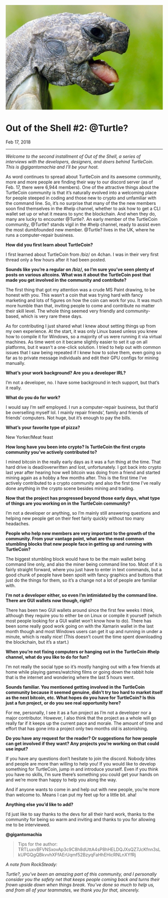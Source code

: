 ![](./images/1NpI5CwXdbWXM8druY8MO6A.jpeg)

# Out of the Shell #2: @Turtle?

Feb 17, 2018

---

_Welcome to the second installment of Out of the Shell, a series of interviews with the developers, designers, and doers behind TurtleCoin. This is @gigantomachia and I’ll be your host._

As word continues to spread about TurtleCoin and its awesome community, more and more people are finding their way to our discord server (as of Feb. 17, there were 6,944 members). One of the attractive things about the TurtleCoin community is that it’s naturally evolved into a welcoming place for people steeped in coding and those new to crypto and unfamiliar with the command line. So, it’s no surprise that many of the the new members soon find themselves in the #help channel, whether to ask how to get a CLI wallet set up or what it means to sync the blockchain. And when they do, many are lucky to encounter @Turtle?. An early member of the TurtleCoin community, @Turtle? stands vigil in the #help channel, ready to assist even the most dumbfounded new member. @Turtle? lives in the UK, where he runs a computer-repair business.

**How did you first learn about TurtleCoin?**

I first learned about TurtleCoin from /biz/ on 4chan. I was in their very first thread only a few hours after it had been posted.

**Sounds like you’re a regular on /biz/, so I’m sure you’ve seen plenty of posts on various altcoins. What was it about the TurtleCoin post that made you get involved in the community and contribute?**

The first thing that got my attention was a crude MS Paint drawing, to be honest with you. This wasn’t a coin that was trying hard with fancy marketing and lots of figures on how the coin can work for you. It was much more humble than that, inviting people to come and contribute no matter their skill level. The whole thing seemed very friendly and community-based, which is very rare these days.

As for contributing I just shared what I knew about setting things up from my own experience. At the start, it was only Linux based unless you knew how to compile it for Windows, so a majority of us were running it via virtual machines. As time went on it became slightly easier to set it up on all platforms, but it wasn’t a one-click solution. I tried to help out with common issues that I saw being repeated if I knew how to solve them, even going so far as to private message individuals and edit their GPU configs for mining manually.

**What’s your work background? Are you a developer IRL?**

I’m not a developer, no. I have some background in tech support, but that’s it really.

**What do you do for work?**

I would say I’m self employed. I run a computer-repair business, but that’d be overselling myself lol. I mainly repair friends’, family and friends of friends’ computers. Not huge, but it’s enough to pay the bills.

**What’s your favorite type of pizza?**

New Yorker/Meat feast

**How long have you been into crypto? Is TurtleCoin the first crypto community you’ve actively contributed to?**

I mined bitcoin in the really early days as it was a fun thing at the time. That hard drive is dead/overwritten and lost, unfortunately. I got back into crypto last year after hearing how well bitcoin was doing from a friend and started mining again as a hobby a few months after. This is the first time I’ve actively contributed to a crypto community and also the first time I’ve really done anything in the crypto scene besides mining and trading.

**Now that the project has progressed beyond those early days, what type of things are you working on in the TurtleCoin community?**

I’m not a developer or anything, so I’m mainly still answering questions and helping new people get on their feet fairly quickly without too many headaches.

**People who help new members are very important to the growth of the community. From your vantage point, what are the most common stumbling blocks that new people face in getting up and running with TurtleCoin?**

The biggest stumbling block would have to be the main wallet being command line only, and also the miner being command line too. Most of it is fairly straight forward, where you just have to enter in text commands, but a good chunk of people have been spoilt with fancy graphics and buttons that just do the things for them, so it’s a change not a lot of people are familiar with.

**I’m not a developer either, so even I’m intimidated by the command line. There are GUI wallets now though, right?**

There has been two GUI wallets around since the first few weeks I think, although they require you to either be on Linux or compile it yourself (which most people looking for a GUI wallet won’t know how to do). There has been some really good work going on with the Xamarin wallet in the last month though and most Windows users can get it up and running in under a minute, which is really nice! (This doesn’t count the time spent downloading the blockchain, but it’s a start.)

**When you’re not fixing computers or hanging out in the TurtleCoin #help channel, what do you like to do for fun?**

I’m not really the social type so it’s mostly hanging out with a few friends at home while playing games/watching films or going down the rabbit hole that is the internet and wondering where the last 5 hours went.

**Sounds familiar. You mentioned getting involved in the TurtleCoin community because it seemed genuine, didn’t try too hard to market itself as the next bitcoin, etc. What hopes do you have for TurtleCoin? Is this just a fun project, or do you see real opportunity here?**

For me, personally, I see it as a fun project as I’m not a developer nor a major contributor. However, I also think that the project as a whole will go really far if it keeps up the current pace and morale. The amount of time and effort that has gone into a project only two months old is astonishing.

**Do you have any request for the reader? Or suggestions for how people can get involved if they want? Any projects you’re working on that could use input?**

If you have any questions don’t hesitate to join the discord. Nobody bites and people are more than willing to help you! If you would like to develop something for TurtleCoin, jump in and introduce yourself. Even if you think you have no skills, I’m sure there’s something you could get your hands on and we’re more than happy to help you along the way.

And if anyone wants to come in and help out with new people, you’re more than welcome to. Means I can put my feet up for a little bit. aha!

**Anything else you’d like to add?**

I’d just like to say thanks to the devs for all their hard work, thanks to the community for being so warm and inviting and thanks to you for allowing me to be interviewed.

**@gigantomachia**

> Tips for the author: TRTLuxvBFVNSxovAp3c9C8h8dUttA4sP8hHELDQJXsQZ7JcKfnn3sLkUPGQgQBkvvhXFfAErUqmf52BzyqFaHhEHicRNLnXYfRj

_A note from RockSteady:_

_Turtle?, you’ve been an amazing part of this community, and I personally consider you the safety net that keeps people coming back and turns their frown upside down when things break. You’ve done so much to help us, and from all of your teammates, we thank you for that, sincerely._